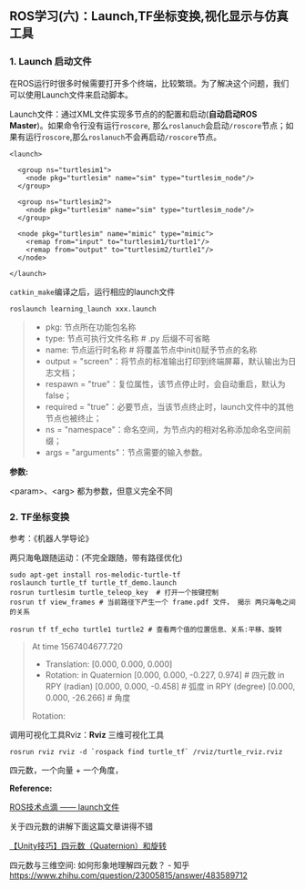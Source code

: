 ## ROS学习(六)：Launch,TF坐标变换,视化显示与仿真工具

### 1. Launch 启动文件

在ROS运行时很多时候需要打开多个终端，比较繁琐。为了解决这个问题，我们可以使用Launch文件来启动脚本。

Launch文件：通过XML文件实现多节点的的配置和启动(**自动启动ROS Master**)。如果命令行没有运行`roscore`, 那么`roslanuch`会启动`/roscore`节点；如果有运行`roscore`,那么`roslanuch`不会再启动`/roscore`节点。

```shell
<launch>

  <group ns="turtlesim1">
    <node pkg="turtlesim" name="sim" type="turtlesim_node"/>
  </group>

  <group ns="turtlesim2">
    <node pkg="turtlesim" name="sim" type="turtlesim_node"/>
  </group>

  <node pkg="turtlesim" name="mimic" type="mimic">
    <remap from="input" to="turtlesim1/turtle1"/>
    <remap from="output" to="turtlesim2/turtle1"/>
  </node>

</launch>
```

`catkin_make`编译之后，运行相应的launch文件

`roslaunch learning_launch xxx.launch`



> - pkg: 节点所在功能包名称
> - type: 节点可执行文件名称 # .py 后缀不可省略
> - name: 节点运行时名称 # 将覆盖节点中init()赋予节点的名称
> - output = "screen"：将节点的标准输出打印到终端屏幕，默认输出为日志文档；
> - respawn = "true"：复位属性，该节点停止时，会自动重启，默认为false；
> - required = "true"：必要节点，当该节点终止时，launch文件中的其他节点也被终止；
> - ns = "namespace"：命名空间，为节点内的相对名称添加命名空间前缀；
> - args = "arguments"：节点需要的输入参数。



**参数:**

\<param>、\<arg> 都为参数，但意义完全不同







### 2. TF坐标变换

参考：《机器人学导论》



两只海龟跟随运动：(不完全跟随，带有路径优化)

```shell
sudo apt-get install ros-melodic-turtle-tf
roslaunch turtle_tf turtle_tf_demo.launch
rosrun turtlesim turtle_teleop_key  # 打开一个按键控制 
rosrun tf view_frames # 当前路径下产生一个 frame.pdf 文件， 揭示 两只海龟之间的关系
```



```shell
rosrun tf tf_echo turtle1 turtle2 # 查看两个值的位置信息、关系:平移、旋转
```

> At time 1567404677.720
> - Translation: [0.000, 0.000, 0.000]
> - Rotation: in Quaternion [0.000, 0.000, -0.227, 0.974] # 四元数
>             in RPY (radian) [0.000, 0.000, -0.458]   # 弧度
>             in RPY (degree) [0.000, 0.000, -26.266]  # 角度
>
> Rotation:



调用可视化工具Rviz：**Rviz** 三维可视化工具
```shell
rosrun rviz rviz -d `rospack find turtle_tf` /rviz/turtle_rviz.rviz
```

四元数，一个向量 + 一个角度，









**Reference:**

[ROS技术点滴 —— launch文件](https://mp.weixin.qq.com/s/qY_NpuEiKl5cDH0NexyP5g)

关于四元数的讲解下面这篇文章讲得不错

[【Unity技巧】四元数（Quaternion）和旋转](https://blog.csdn.net/candycat1992/article/details/41254799)

四元数与三维空间: 如何形象地理解四元数？ - 知乎
https://www.zhihu.com/question/23005815/answer/483589712